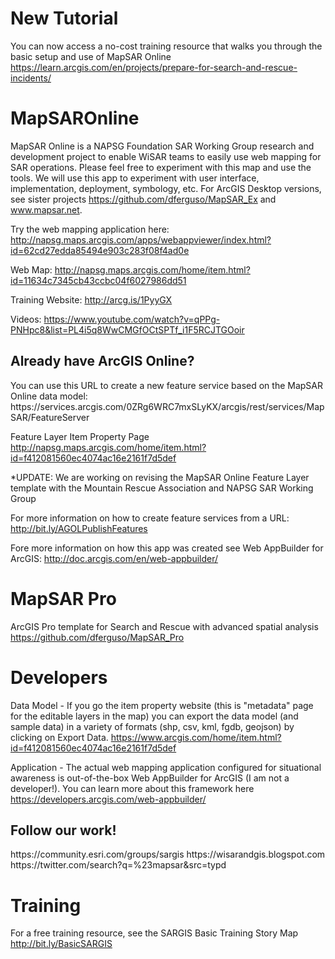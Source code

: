 # New Tutorial
You can now access a no-cost training resource that walks you through the basic setup and use of MapSAR Online https://learn.arcgis.com/en/projects/prepare-for-search-and-rescue-incidents/

# MapSAROnline
MapSAR Online is a NAPSG Foundation SAR Working Group research and development project to enable WiSAR teams to easily use web mapping for SAR operations. Please feel free to experiment with this map and use the tools. We will use this app to experiment with user interface, implementation, deployment, symbology, etc. For ArcGIS Desktop versions, see sister projects https://github.com/dferguso/MapSAR_Ex and www.mapsar.net.

Try the web mapping application here: http://napsg.maps.arcgis.com/apps/webappviewer/index.html?id=62cd27edda85494e903c283f08f4ad0e

Web Map: http://napsg.maps.arcgis.com/home/item.html?id=11634c7345cb43ccbc04f6027986dd51

Training Website: http://arcg.is/1PyyGX

Videos: https://www.youtube.com/watch?v=qPPg-PNHpc8&list=PL4i5q8WwCMGfOCtSPTf_i1F5RCJTGOoir

<h2>Already have ArcGIS Online? </h2>
You can use this URL to create a new feature service based on the MapSAR Online data model: https://services.arcgis.com/0ZRg6WRC7mxSLyKX/arcgis/rest/services/MapSAR/FeatureServer

Feature Layer Item Property Page
http://napsg.maps.arcgis.com/home/item.html?id=f412081560ec4074ac16e2161f7d5def

*UPDATE: We are working on revising the MapSAR Online Feature Layer template with the Mountain Rescue Association and NAPSG SAR Working Group

For more information on how to create feature services from a URL: http://bit.ly/AGOLPublishFeatures

Fore more information on how this app was created see Web AppBuilder for ArcGIS: http://doc.arcgis.com/en/web-appbuilder/

# MapSAR Pro
ArcGIS Pro template for Search and Rescue with advanced spatial analysis https://github.com/dferguso/MapSAR_Pro

# Developers 
Data Model - If you go the item property website (this is "metadata" page for the editable layers in the map) you can export the data model (and sample data) in a variety of formats (shp, csv, kml, fgdb, geojson) by clicking on Export Data. https://www.arcgis.com/home/item.html?id=f412081560ec4074ac16e2161f7d5def 

Application - The actual web mapping application configured for situational awareness is out-of-the-box Web AppBuilder for ArcGIS (I am not a developer!). You can learn more about this framework here https://developers.arcgis.com/web-appbuilder/

<h2>Follow our work! </h2>
https://community.esri.com/groups/sargis
https://wisarandgis.blogspot.com
https://twitter.com/search?q=%23mapsar&src=typd


# Training
For a free training resource, see the SARGIS Basic Training Story Map
http://bit.ly/BasicSARGIS 


